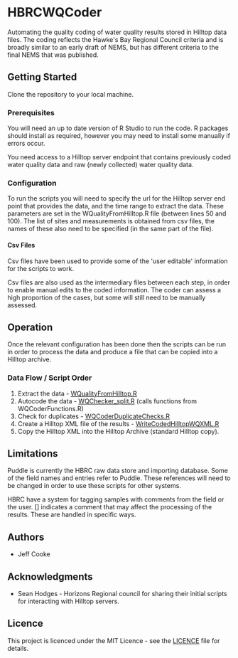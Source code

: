 # HBRCWQCoder

Automating the quality coding of water quality results stored in Hilltop data files.
The coding reflects the Hawke's Bay Regional Council criteria and is broadly similar to an early draft of NEMS, but has different criteria to the final NEMS that was published.

## Getting Started

Clone the repository to your local machine.

### Prerequisites

You will need an up to date version of R Studio to run the code.
R packages should install as required, however you may need to install some manually if errors occur.

You need access to a Hilltop server endpoint that contains previously coded water quality data and raw (newly collected) water quality data.

### Configuration

To run the scripts you will need to specify the url for the Hilltop server end point that provides the data, and the time range to extract the data.  These parameters are set in the WQualityFromHilltop.R file (between lines 50 and 100).
The list of sites and measurements is obtained from csv files, the names of these also need to be specified (in the same part of the file).

#### Csv Files

Csv files have been used to provide some of the 'user editable' information for the scripts to work.

Csv files are also used as the intermediary files between each step, in order to enable manual edits to the coded information.  The coder can assess a high proportion of the cases, but some will still need to be manually assessed.

## Operation

Once the relevant configuration has been done then the scripts can be run in order to process the data and produce a file that can be copied into a Hilltop archive.

### Data Flow / Script Order

1. Extract the data - [WQualityFromHilltop.R](../Docs/WQFromHilltop.md)
2. Autocode the data - [WQChecker_split.R](../Docs/WQChecker.md)  (calls functions from WQCoderFunctions.R)
3. Check for duplicates - [WQCoderDuplicateChecks.R](../Docs/WQDuplicateChecks.md)
4. Create a Hilltop XML file of the results - [WriteCodedHilltopWQXML.R](../Docs/WriteHilltopXML.md)
5. Copy the Hilltop XML into the Hilltop Archive (standard Hilltop copy).

## Limitations

Puddle is currently the HBRC raw data store and importing database.  Some of the field names and entries refer to Puddle.  These references will need to be changed in order to use these scripts for other systems.

HBRC have a system for tagging samples with comments from the field or the user.  [] indicates a comment that may affect the processing of the results.  These are handled in specific ways.

## Authors

* Jeff Cooke

## Acknowledgments

* Sean Hodges - Horizons Regional council for sharing their initial scripts for interacting with Hilltop servers.

## Licence

This project is licenced under the MIT Licence - see the [LICENCE](LICENSE)
 file for details.